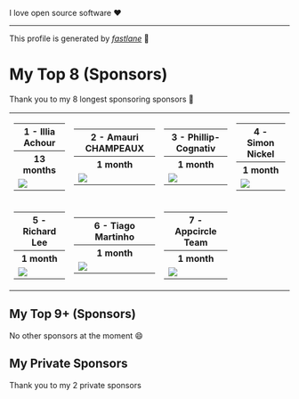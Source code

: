 I love open source software :heart:

<hr/>

This profile is generated by _[fastlane](https://github.com/joshdholtz/joshdholtz/blob/master/fastlane/Fastfile)_ :rocket:

# My Top 8 (Sponsors)

Thank you to my 8 longest sponsoring sponsors :pray:

<table>
  <tr>
    <td>
      <table>
        <tr><th>1 - Illia Achour</th></tr>
        <tr><th>13 months</th></tr>
        <tr><td>
            <a href='https://github.com/dummyco'>
            <img src='https://github.com/dummyco.png'>
          </a>
        </td></tr>
      </table>
    </td>
    <td>
      <table>
        <tr><th>2 - Amauri CHAMPEAUX</th></tr>
        <tr><th>1 month</th></tr>
        <tr><td>
            <a href='https://github.com/AmauriC'>
            <img src='https://github.com/AmauriC.png'>
          </a>
        </td></tr>
      </table>
    </td>
    <td>
      <table>
        <tr><th>3 - Phillip-Cognativ</th></tr>
        <tr><th>1 month</th></tr>
        <tr><td>
            <a href='https://github.com/Phillip-Cognativ'>
            <img src='https://github.com/Phillip-Cognativ.png'>
          </a>
        </td></tr>
      </table>
    </td>
    <td>
      <table>
        <tr><th>4 - Simon Nickel</th></tr>
        <tr><th>1 month</th></tr>
        <tr><td>
            <a href='https://github.com/simonnickel'>
            <img src='https://github.com/simonnickel.png'>
          </a>
        </td></tr>
      </table>
    </td>
  </tr>
  <tr>
    <td>
      <table>
        <tr><th>5 - Richard Lee</th></tr>
        <tr><th>1 month</th></tr>
        <tr><td>
            <a href='https://github.com/dlackty'>
            <img src='https://github.com/dlackty.png'>
          </a>
        </td></tr>
      </table>
    </td>
    <td>
      <table>
        <tr><th>6 - Tiago Martinho</th></tr>
        <tr><th>1 month</th></tr>
        <tr><td>
            <a href='https://github.com/tiagomartinho'>
            <img src='https://github.com/tiagomartinho.png'>
          </a>
        </td></tr>
      </table>
    </td>
    <td>
      <table>
        <tr><th>7 - Appcircle Team</th></tr>
        <tr><th>1 month</th></tr>
        <tr><td>
            <a href='https://github.com/appcircle-io'>
            <img src='https://github.com/appcircle-io.png'>
          </a>
        </td></tr>
      </table>
    </td>
  </tr>
</table>

## My Top 9+ (Sponsors)
No other sponsors at the moment :smile:

## My Private Sponsors
Thank you to my 2 private sponsors
